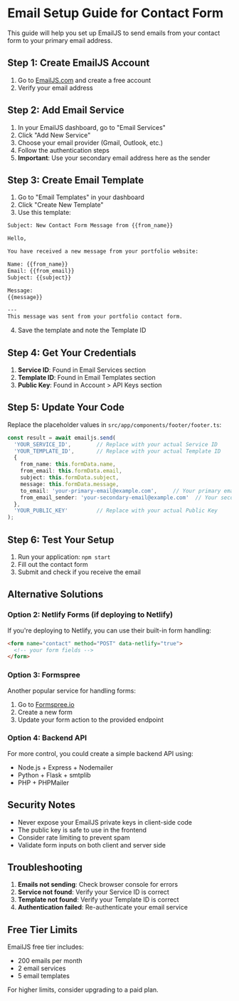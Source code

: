 # Email Setup Guide for Contact Form

This guide will help you set up EmailJS to send emails from your contact form to your primary email address.

## Step 1: Create EmailJS Account

1. Go to [EmailJS.com](https://www.emailjs.com/) and create a free account
2. Verify your email address

## Step 2: Add Email Service

1. In your EmailJS dashboard, go to "Email Services"
2. Click "Add New Service"
3. Choose your email provider (Gmail, Outlook, etc.)
4. Follow the authentication steps
5. **Important**: Use your secondary email address here as the sender

## Step 3: Create Email Template

1. Go to "Email Templates" in your dashboard
2. Click "Create New Template"
3. Use this template:

```html
Subject: New Contact Form Message from {{from_name}}

Hello,

You have received a new message from your portfolio website:

Name: {{from_name}}
Email: {{from_email}}
Subject: {{subject}}

Message:
{{message}}

---
This message was sent from your portfolio contact form.
```

4. Save the template and note the Template ID

## Step 4: Get Your Credentials

1. **Service ID**: Found in Email Services section
2. **Template ID**: Found in Email Templates section  
3. **Public Key**: Found in Account > API Keys section

## Step 5: Update Your Code

Replace the placeholder values in `src/app/components/footer/footer.ts`:

```typescript
const result = await emailjs.send(
  'YOUR_SERVICE_ID',        // Replace with your actual Service ID
  'YOUR_TEMPLATE_ID',       // Replace with your actual Template ID
  {
    from_name: this.formData.name,
    from_email: this.formData.email,
    subject: this.formData.subject,
    message: this.formData.message,
    to_email: 'your-primary-email@example.com',     // Your primary email
    from_email_sender: 'your-secondary-email@example.com'  // Your secondary email
  },
  'YOUR_PUBLIC_KEY'         // Replace with your actual Public Key
);
```

## Step 6: Test Your Setup

1. Run your application: `npm start`
2. Fill out the contact form
3. Submit and check if you receive the email

## Alternative Solutions

### Option 2: Netlify Forms (if deploying to Netlify)
If you're deploying to Netlify, you can use their built-in form handling:

```html
<form name="contact" method="POST" data-netlify="true">
  <!-- your form fields -->
</form>
```

### Option 3: Formspree
Another popular service for handling forms:

1. Go to [Formspree.io](https://formspree.io/)
2. Create a new form
3. Update your form action to the provided endpoint

### Option 4: Backend API
For more control, you could create a simple backend API using:
- Node.js + Express + Nodemailer
- Python + Flask + smtplib
- PHP + PHPMailer

## Security Notes

- Never expose your EmailJS private keys in client-side code
- The public key is safe to use in the frontend
- Consider rate limiting to prevent spam
- Validate form inputs on both client and server side

## Troubleshooting

1. **Emails not sending**: Check browser console for errors
2. **Service not found**: Verify your Service ID is correct
3. **Template not found**: Verify your Template ID is correct
4. **Authentication failed**: Re-authenticate your email service

## Free Tier Limits

EmailJS free tier includes:
- 200 emails per month
- 2 email services
- 5 email templates

For higher limits, consider upgrading to a paid plan. 